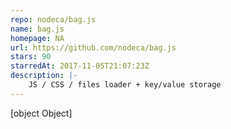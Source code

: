 ```yaml
---
repo: nodeca/bag.js
name: bag.js
homepage: NA
url: https://github.com/nodeca/bag.js
stars: 90
starredAt: 2017-11-05T21:07:23Z
description: |-
    JS / CSS / files loader + key/value storage
---
```


[object Object]
